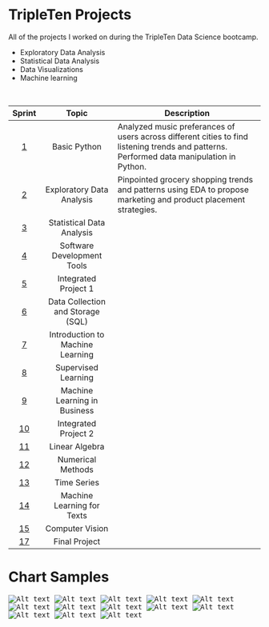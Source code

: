 # TripleTen Projects
All of the projects I worked on during the TripleTen Data Science bootcamp. 

- Exploratory Data Analysis 
- Statistical Data Analysis
- Data Visualizations 
- Machine learning 

<br>

| Sprint | Topic | Description |
| :---------------: | :---------------: |--------------- |
| [1](<https://github.com/michaeltwersky/Data_Projects_TripleTen/tree/main/Sprint%2001%20-%20Working%20with%20Data%20in%20Python>) | Basic Python | Analyzed music preferances of users across different cities to find listening trends and patterns. Performed data manipulation in Python.
| [2](<https://github.com/michaeltwersky/Data_Projects_TripleTen/tree/main/Sprint%2002%20-%20Exploratory%20Data%20Analysis%20(EDA)>) | Exploratory Data Analysis | Pinpointed grocery shopping trends and patterns using EDA to propose marketing and product placement strategies.
| [3](<https://github.com/michaeltwersky/Data_Projects_TripleTen/tree/main/Sprint%2003%20-%20Statistical%20Data%20Analysis>) | Statistical Data Analysis | 
| [4](<https://github.com/michaeltwersky/Data_Projects_TripleTen/tree/main/Sprint%2004%20-%20Software%20Development%20Tools>) | Software Development Tools | 
| [5](<https://github.com/michaeltwersky/Data_Projects_TripleTen/tree/main/Sprint%2005%20-%20Integrated%20Project%201>) | Integrated Project 1 | 
| [6](<https://github.com/michaeltwersky/Data_Projects_TripleTen/tree/main/Sprint%2006%20-%20Data%20Collection%20and%20Storage%20(SQL)>) | Data Collection and Storage (SQL) | 
| [7](<https://github.com/michaeltwersky/Data_Projects_TripleTen/tree/main/Sprint%2007%20-%20Introduction%20to%20ML>) | Introduction to Machine Learning | 
| [8](<https://github.com/michaeltwersky/Data_Projects_TripleTen/tree/main/Sprint%2008%20-%20Supervised%20Learning>) | Supervised Learning | 
| [9](<https://github.com/michaeltwersky/Data_Projects_TripleTen/tree/main/Sprint%2009%20-%20Machine%20Learning%20in%20Business>) | Machine Learning in Business |
| [10](<https://github.com/michaeltwersky/Data_Projects_TripleTen/tree/main/Sprint%2010%20-%20Integrated%20Project%202>) | Integrated Project 2 | 
| [11](<https://github.com/michaeltwersky/Data_Projects_TripleTen/tree/main/Sprint%2011%20-%20Linear%20Algebra>) | Linear Algebra | 
| [12](<https://github.com/michaeltwersky/Data_Projects_TripleTen/tree/main/Sprint%2012%20-%20Numerical%20Methods>) | Numerical Methods | 
| [13](<https://github.com/michaeltwersky/Data_Projects_TripleTen/tree/main/Sprint%2013%20-%20Time%20Series>) | Time Series |  
| [14](<https://github.com/michaeltwersky/Data_Projects_TripleTen/tree/main/Sprint%2014%20-%20Machine%20Learning%20for%20Texts>) | Machine Learning for Texts |  
| [15](<https://github.com/michaeltwersky/Data_Projects_TripleTen/tree/main/Sprint%2015%20-%20Computer%20Vision>) | Computer Vision |  
| [17](<https://github.com/michaeltwersky/Data_Projects_TripleTen/tree/main/Sprint%2017%20-%20Final%20Project>) | Final Project |  

# Chart Samples
<kbd> ![Alt text](<https://github.com/michaeltwersky/Data_Projects_TripleTen/blob/main/Sprint%2005%20-%20Integrated%20Project%201/Images/Image%205.png>) </kbd> 
<kbd> ![Alt text](<https://github.com/michaeltwersky/Data_Projects_TripleTen/blob/main/Sprint%2008%20-%20Supervised%20Learning/Images/Image%203.png>) </kbd> 
<kbd> ![Alt text](<https://github.com/michaeltwersky/Data_Projects_TripleTen/blob/main/Sprint%2008%20-%20Supervised%20Learning/Images/Image%204.png>) </kbd> 
<kbd> ![Alt text](<https://github.com/michaeltwersky/Data_Projects_TripleTen/blob/main/Sprint%2003%20-%20Statistical%20Data%20Analysis/Images/Image%203.png>) </kbd> 
<kbd> ![Alt text](<https://github.com/michaeltwersky/Data_Projects_TripleTen/blob/main/Sprint%2010%20-%20Integrated%20Project%202/Images/Image%203.png>) </kbd> 
<kbd> ![Alt text](<https://github.com/michaeltwersky/Data_Projects_TripleTen/blob/main/Sprint%2013%20-%20Time%20Series/Images/Image%206.png>) </kbd> 
<kbd> ![Alt text](<https://github.com/michaeltwersky/Data_Projects_TripleTen/blob/main/Sprint%2013%20-%20Time%20Series/Images/Image%204.png>) </kbd>
<kbd> ![Alt text](<https://github.com/michaeltwersky/Data_Projects_TripleTen/blob/main/Sprint%2014%20-%20Machine%20Learning%20for%20Texts/Images/Image%201.png>) </kbd> 
<kbd> ![Alt text](<https://github.com/michaeltwersky/Data_Projects_TripleTen/blob/main/Sprint%2014%20-%20Machine%20Learning%20for%20Texts/Images/Image%205.png>) </kbd> 
<kbd> ![Alt text](<https://github.com/michaeltwersky/Data_Projects_TripleTen/blob/main/Sprint%2017%20-%20Final%20Project/Images/Image%201.png>) </kbd> 
<kbd> ![Alt text](<https://github.com/michaeltwersky/Data_Projects_TripleTen/blob/main/Sprint%2017%20-%20Final%20Project/Images/Image%203.png>) </kbd> 
<kbd> ![Alt text](<https://github.com/michaeltwersky/Data_Projects_TripleTen/blob/main/Sprint%2017%20-%20Final%20Project/Images/Image%204.png>) </kbd> 
<kbd> ![Alt text](<https://github.com/michaeltwersky/Data_Projects_TripleTen/blob/main/Sprint%2017%20-%20Final%20Project/Images/Image%206.png>) </kbd> 
